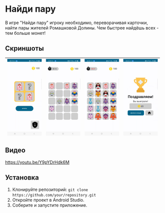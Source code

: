 # Найди пару
В игре "Найди пару" игроку необходимо, переворачивая карточки, найти пары жителей Ромашковой Долины. Чем быстрее найдёшь всех - тем больше монет!

## Скриншоты
| ![Screenshot 1](/screenshots/screenshot_1.jpg) | ![Screenshot 2](/screenshots/screenshot_2.jpg) | ![Screenshot 3](/screenshots/screenshot_3.jpg) | ![Screenshot 4](/screenshots/screenshot_4.jpg) |
|-----|-----|-----|-----|

## Видео
https://youtu.be/Y9pYDrHdk6M

## Установка

1. Клонируйте репозиторий: `git clone https://github.com/your/repository.git`
2. Откройте проект в Android Studio.
3. Соберите и запустите приложение.
